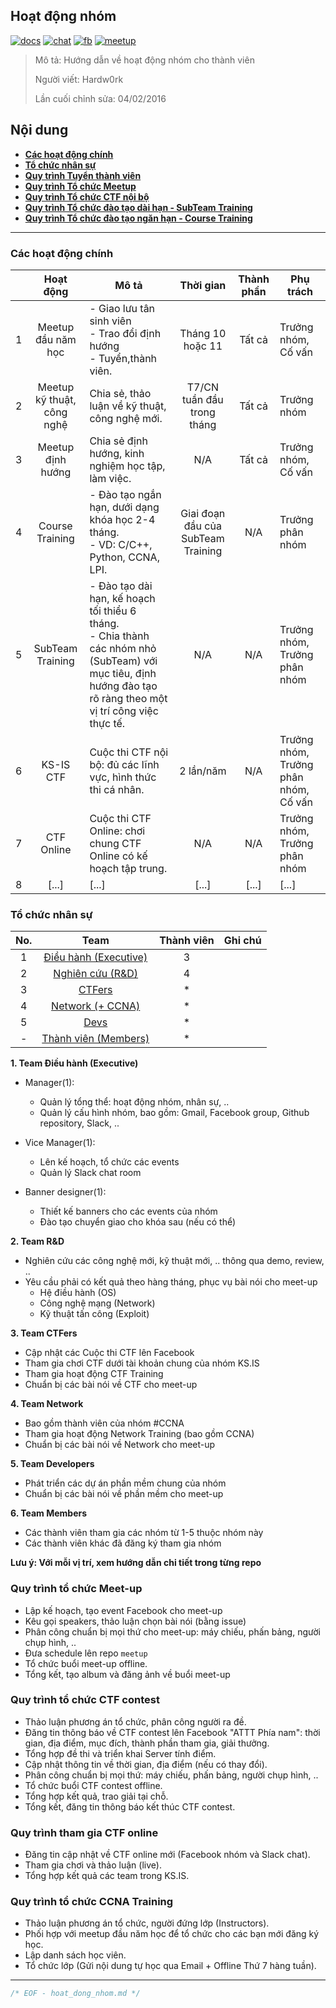 ## Hoạt động nhóm

[![docs](icon/docs.png)](https://github.com/ks-is/docs)
[![chat](icon/chat.png)](https://gitter.im/ksis-group/chat)
[![fb](icon/fb.png)](https://www.facebook.com/groups/kmasouth.is)
[![meetup](icon/meet.png)](https://github.com/ks-is/meetup/issues)

> Mô tả: Hướng dẫn về hoạt động nhóm cho thành viên
>
> Người viết: Hardw0rk
>
> Lần cuối chỉnh sửa: 04/02/2016

## Nội dung

* **[Các hoạt động chính](#cac-hoat-dong-chinh)**
* **[Tổ chức nhân sự](#to-chuc-nhan-su)**
* **[Quy trình Tuyển thành viên](#tuyen-thanh-vien)**
* **[Quy trình Tổ chức Meetup](#meet-up)**
* **[Quy trình Tổ chức CTF nội bộ](#ctf-contest)**
* **[Quy trình Tổ chức đào tạo dài hạn - SubTeam Training](#subteam-training)**
* **[Quy trình Tổ chức đào tạo ngăn hạn - Course Training](#course-training)**

----

<a name="cac-hoat-dong-chinh"></a>
### Các hoạt động chính

|   |       Hoạt động     |                                   Mô tả                                |         Thời gian         | Thành phần |     Phụ trách       |
|:-:|:--------------------------:|---------------------------------------------------------------------------|:------------------------------:|:-------------------:|--------------------------|
| 1 | Meetup đầu năm học | - Giao lưu tân sinh viên<br>- Trao đổi định hướng<br>- Tuyển,thành viên. | Tháng 10 hoặc 11 | Tất cả | Trưởng nhóm, Cố vấn |
| 2 | Meetup kỹ thuật, công nghệ | Chia sẻ, thảo luận về kỹ thuật, công nghệ mới. | T7/CN tuần đầu trong tháng | Tất cả | Trưởng nhóm |
| 3 | Meetup định hướng | Chia sẻ định hướng, kinh nghiệm học tập, làm việc. | N/A | Tất cả | Trưởng nhóm, Cố vấn |
| 4 | Course Training | - Đào tạo ngắn hạn, dưới dạng khóa học 2-4 tháng.<br>- VD: C/C++, Python, CCNA, LPI. | Giai đoạn đầu của SubTeam Training | N/A | Trưởng phân nhóm |
| 5 | SubTeam Training | - Đào tạo dài hạn, kế hoạch tối thiểu 6 tháng.<br>- Chia thành các nhóm nhỏ (SubTeam) với mục tiêu, định hướng đào tạo rõ ràng theo một vị trí công việc thực tế. | N/A | N/A | Trưởng nhóm, Trưởng phân nhóm |
| 6 | KS-IS CTF | Cuộc thi CTF nội bộ: đủ các lĩnh vực, hình thức thi cá nhân. | 2 lần/năm | N/A | Trưởng nhóm, Trưởng phân nhóm, Cố vấn |
| 7 | CTF Online | Cuộc thi CTF Online: chơi chung CTF Online có kế hoạch tập trung. | N/A  | N/A | Trưởng nhóm, Trưởng phân nhóm |
| 8 | [...] | [...] | [...] | [...] | [...] |

<a name="to-chuc-nhan-su"></a>
### Tổ chức nhân sự

| No. |          Team         | Thành viên | Ghi chú |
|:---:|:---------------------:|:----------:|:-------:|
| 1   | [Điều hành (Executive)](#1-team-dieu-hanh) | 3  | |
| 2   | [Nghiên cứu (R&D)](#2-team-r-d)      | 4        | |
| 3   | [CTFers](#3-team-ctfers)             | *        | |
| 4   | [Network (+ CCNA)](#4-team-network)  | *        | |
| 5   | [Devs](#5-team-developers)           | *        | |
| -   | [Thành viên (Members)](#team-members)| *        | |

<a name="1-team-dieu-hanh"></a>
**1. Team Điều hành (Executive)**

* Manager(1):
	* Quản lý tổng thể: hoạt động nhóm, nhân sự, .. 
	* Quản lý cấu hình nhóm, bao gồm: Gmail, Facebook group, Github repository, Slack, .. 

* Vice Manager(1):
	* Lên kế hoạch, tổ chức các events 
	* Quản lý Slack chat room 

* Banner designer(1):
	* Thiết kế banners cho các events của nhóm 
	* Đào tạo chuyển giao cho khóa sau (nếu có thể) 

<a name="2-team-r-d"></a>
**2. Team R&D**

* Nghiên cứu các công nghệ mới, kỹ thuật mới, .. thông qua demo, review, ..
* Yêu cầu phải có kết quả theo hàng tháng, phục vụ bài nói cho meet-up
	* Hệ điều hành (OS)
	* Công nghệ mạng (Network)
	* Kỹ thuật tấn công (Exploit)

<a name="3-team-ctfers"></a>
**3. Team CTFers**

* Cập nhật các Cuộc thi CTF lên Facebook
* Tham gia chơi CTF dưới tài khoản chung của nhóm KS.IS
* Tham gia hoạt động CTF Training
* Chuẩn bị các bài nói về CTF cho meet-up

<a name="4-team-network"></a>
**4. Team Network**

* Bao gồm thành viên của nhóm #CCNA
* Tham gia hoạt động Network Training (bao gồm CCNA)
* Chuẩn bị các bài nói về Network cho meet-up

<a name="5-team-developers"></a>
**5. Team Developers**

* Phát triển các dự án phần mềm chung của nhóm
* Chuẩn bị các bài nói về phần mềm cho meet-up

<a name="team-members"></a>
**6. Team Members**

* Các thành viên tham gia các nhóm từ 1-5 thuộc nhóm này
* Các thành viên khác đã đăng ký tham gia nhóm

**Lưu ý: Với mỗi vị trí, xem hướng dẫn chi tiết trong từng repo**


<a name="meet-up"></a>
### Quy trình tổ chức Meet-up

* Lập kế hoạch, tạo event Facebook cho meet-up
* Kêu gọi speakers, thảo luận chọn bài nói (bằng issue)
* Phân công chuẩn bị mọi thứ cho meet-up: máy chiếu, phấn bảng, người chụp hình, ..
* Đưa schedule lên repo `meetup`
* Tổ chức buổi meet-up offline.
* Tổng kết, tạo album và đăng ảnh về buổi meet-up

<a name="ctf-contest"></a>
### Quy trình tổ chức CTF contest

* Thảo luận phương án tổ chức, phân công người ra đề.
* Đăng tin thông báo về CTF contest lên Facebook "ATTT Phía nam": thời gian, địa điểm, mục đích, thành phần tham gia, giải thưởng.
* Tổng hợp đề thi và triển khai Server tính điểm.
* Cập nhật thông tin về thời gian, địa điểm (nếu có thay đổi).
* Phân công chuẩn bị mọi thứ: máy chiếu, phấn bảng, người chụp hình, ..
* Tổ chức buổi CTF contest offline.
* Tổng hợp kết quả, trao giải tại chỗ.
* Tổng kết, đăng tin thông báo kết thúc CTF contest.

<a name="ctf-online"></a>
### Quy trình tham gia CTF online

* Đăng tin cập nhật về CTF online mới (Facebook nhóm và Slack chat).
* Tham gia chơi và thảo luận (live).
* Tổng hợp kết quả các team trong KS.IS. 

<a name="ccna-training"></a>
### Quy trình tổ chức CCNA Training

* Thảo luận phương án tổ chức, người đứng lớp (Instructors).
* Phối hợp với meetup đầu năm học để tổ chức cho các bạn mới đăng ký học.
* Lập danh sách học viên.
* Tổ chức lớp (Gửi nội dung tự học qua Email + Offline Thứ 7 hàng tuần).

----

```C
/* EOF - hoat_dong_nhom.md */
```
